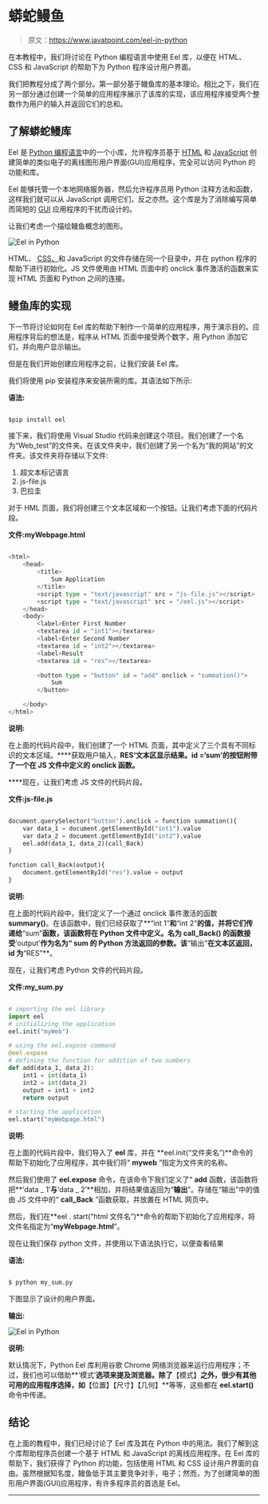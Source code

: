 # 蟒蛇鳗鱼

> 原文：<https://www.javatpoint.com/eel-in-python>

在本教程中，我们将讨论在 Python 编程语言中使用 Eel 库，以便在 HTML、CSS 和 JavaScript 的帮助下为 Python 程序设计用户界面。

我们把教程分成了两个部分。第一部分基于鳗鱼库的基本理论。相比之下，我们在另一部分通过创建一个简单的应用程序展示了该库的实现，该应用程序接受两个整数作为用户的输入并返回它们的总和。

## 了解蟒蛇鳗库

Eel 是 [Python 编程语言](https://www.javatpoint.com/python-tutorial)中的一个小库，允许程序员基于 [HTML](https://www.javatpoint.com/html-tutorial) 和 [JavaScript](https://www.javatpoint.com/javascript-tutorial) 创建简单的类似电子的离线图形用户界面(GUI)应用程序，完全可以访问 Python 的功能和库。

Eel 能够托管一个本地网络服务器，然后允许程序员用 Python 注释方法和函数，这样我们就可以从 JavaScript 调用它们，反之亦然。这个库是为了消除编写简单而简短的 [GUI](https://www.javatpoint.com/gui-full-form) 应用程序的干扰而设计的。

让我们考虑一个描绘鳗鱼概念的图形。

![Eel in Python](img/cba7fddcf67038d7951509dd5ec28ef9.png)

HTML、 [CSS、](https://www.javatpoint.com/css-tutorial)和 JavaScript 的文件存储在同一个目录中，并在 python 程序的帮助下进行初始化。JS 文件使用由 HTML 页面中的 onclick 事件激活的函数来实现 HTML 页面和 Python 之间的连接。

## 鳗鱼库的实现

下一节将讨论如何在 Eel 库的帮助下制作一个简单的应用程序，用于演示目的。应用程序背后的想法是，程序从 HTML 页面中接受两个数字，用 Python 添加它们，并向用户显示输出。

但是在我们开始创建应用程序之前，让我们安装 Eel 库。

我们将使用 pip 安装程序来安装所需的库。其语法如下所示:

**语法:**

```py

$pip install eel

```

接下来，我们将使用 Visual Studio 代码来创建这个项目。我们创建了一个名为“Web_test”的文件夹。在该文件夹中，我们创建了另一个名为“我的网站”的文件夹。该文件夹将存储以下文件:

1.  超文本标记语言
2.  js-file.js
3.  巴拉圭

对于 HML 页面，我们将创建三个文本区域和一个按钮。让我们考虑下面的代码片段。

**文件:myWebpage.html**

```py

<html>
    <head>
        <title>
            Sum Application
        </title>
        <script type = "text/javascript" src = "js-file.js"></script>
        <script type = "text/javascript" src = "/eel.js"></script>
    </head>
    <body>
        <label>Enter First Number
        <textarea id = "int1"></textarea>
        <label>Enter Second Number
        <textarea id = "int2"></textarea>
        <label>Result
        <textarea id = "res"></textarea>

        <button type = "button" id = "add" onclick = "summation()">
            Sum
        </button>

    </body>
</html>

```

**说明:**

在上面的代码片段中，我们创建了一个 HTML 页面，其中定义了三个具有不同标识的文本区域。****获取用户输入，**RES‘**文本区显示结果。id =**‘sum’**的按钮附带了一个在 JS 文件中定义的 onclick 函数。****

 ****现在，让我们考虑 JS 文件的代码片段。

**文件:js-file.js**

```py

document.querySelector("button").onclick = function summation(){
    var data_1 = document.getElementById("int1").value
    var data_2 = document.getElementById("int2").value
    eel.add(data_1, data_2)(call_Back)
}

function call_Back(output){
    document.getElementById("res").value = output
}

```

**说明:**

在上面的代码片段中，我们定义了一个通过 onclick 事件激活的函数**summary()**。在该函数中，我们已经获取了**“int 1”**和**“int 2”**的值，并将它们传递给**“sum”**函数，该函数将在 Python 文件中定义。名为 **call_Back()** 的函数接受**‘output’**作为名为“ **sum** 的 Python 方法返回的参数。该**“输出”**在文本区返回，id 为**“RES”**。

现在，让我们考虑 Python 文件的代码片段。

**文件:my_sum.py**

```py

# importing the eel library
import eel
# initializing the application
eel.init("myWeb")

# using the eel.expose command
@eel.expose
# defining the function for addition of two numbers
def add(data_1, data_2):
    int1 = int(data_1)
    int2 = int(data_2)
    output = int1 + int2
    return output

# starting the application
eel.start("myWebpage.html")

```

**说明:**

在上面的代码片段中，我们导入了 **eel** 库，并在 **eel.init(“文件夹名”)**命令的帮助下初始化了应用程序，其中我们将“ **myweb** ”指定为文件夹的名称。

然后我们使用了 **eel.expose** 命令，在该命令下我们定义了“ **add** 函数，该函数将把**‘data _ 1’**与**‘data _ 2’**相加，并将结果值返回为“**输出**”。存储在“输出”中的值由 JS 文件中的“ **call_Back** ”函数获取，并放置在 HTML 网页中。

然后，我们在**eel . start(“html 文件名”)**命令的帮助下初始化了应用程序，将文件名指定为“**myWebpage.html**”。

现在让我们保存 python 文件，并使用以下语法执行它，以便查看结果

**语法:**

```py

$ python my_sum.py

```

下图显示了设计的用户界面。

**输出:**

![Eel in Python](img/c24cae40ee13f4dc174d410023103f3a.png)

**说明:**

默认情况下，Python Eel 库利用谷歌 Chrome 网络浏览器来运行应用程序；不过，我们也可以借助**‘模式’**选项来提及浏览器。除了**【模式】**之外，很少有其他可用的应用程序选择，如**【位置】【尺寸】【几何】**等等，这些都在 **eel.start()** 命令中传递。

## 结论

在上面的教程中，我们已经讨论了 Eel 库及其在 Python 中的用法。我们了解到这个库帮助程序员创建一个基于 HTML 和 JavaScript 的离线应用程序。在 Eel 库的帮助下，我们获得了 Python 的功能，包括使用 HTML 和 CSS 设计用户界面的自由。虽然根据知名度，鳗鱼低于其主要竞争对手，电子；然而，为了创建简单的图形用户界面(GUI)应用程序，有许多程序员的首选是 Eel。

* * *****